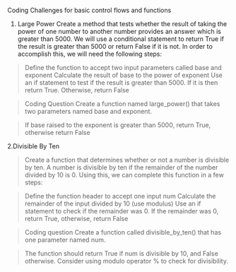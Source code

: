 Coding Challenges for basic control flows and functions



1. Large Power
Create a method that tests whether the result of taking the power of one number to another number provides an answer which is greater than 5000. We will use a conditional statement to return True if the result is greater than 5000 or return False if it is not. In order to accomplish this, we will need the following steps:

> Define the function to accept two input parameters called base and exponent
Calculate the result of base to the power of exponent
Use an if statement to test if the result is greater than 5000. If it is then return True. Otherwise, return False


> Coding Question
Create a function named large_power() that takes two parameters named base and exponent.

> If base raised to the exponent is greater than 5000, return True, otherwise return False





2.Divisible By Ten
>Create a function that determines whether or not a number is divisible by ten. A number is divisible by ten if the remainder of the number divided by 10 is 0. Using this, we can complete this function in a few steps:

> Define the function header to accept one input num
Calculate the remainder of the input divided by 10 (use modulus)
>Use an if statement to check if the remainder was 0. If the remainder was 0, return True, otherwise, return False


>Coding question
Create a function called divisible_by_ten() that has one parameter named num.

>The function should return True if num is divisible by 10, and False otherwise. Consider using modulo operator % to check for divisibility.